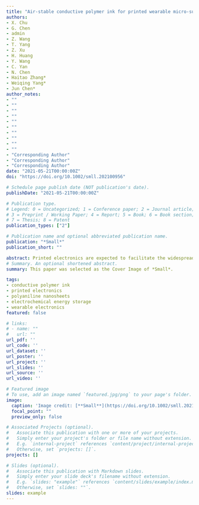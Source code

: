 ```yaml
---
title: "Air-stable conductive polymer ink for printed wearable micro-supercapacitors"
authors:
- X. Chu
- G. Chen
- admin
- Z. Wang
- T. Yang
- Z. Xu
- H. Huang
- Y. Wang
- C. Yan
- N. Chen
- Haitao Zhang*
- Weiqing Yang*
- Jun Chen*
author_notes:
- ""
- ""
- ""
- ""
- ""
- ""
- ""
- ""
- ""
- ""
- "Corresponding Author"
- "Corresponding Author"
- "Corresponding Author"
date: "2021-05-21T00:00:00Z"
doi: "https://doi.org/10.1002/smll.202100956"

# Schedule page publish date (NOT publication's date).
publishDate: "2021-05-21T00:00:00Z"

# Publication type.
# Legend: 0 = Uncategorized; 1 = Conference paper; 2 = Journal article;
# 3 = Preprint / Working Paper; 4 = Report; 5 = Book; 6 = Book section;
# 7 = Thesis; 8 = Patent
publication_types: ["2"]

# Publication name and optional abbreviated publication name.
publication: "*Small*"
publication_short: ""

abstract: Printed electronics are expected to facilitate the widespread distributed wearable electronics in the era of the Internet of things. However, developing cheap and stable electrode inks remains a significant challenge in the printed electronics industry and academic community. Here, overcoming the weak hydrophilicity of polyaniline, a low-cost, easy-fabricating, and air-stable conducting polymer (CP) ink is devised through a facile assemble-disperse strategy delivering a high conductivity in the order of 10−2 S cm−1 along with a remarkable specific capacitance of 386.9 F g−1 at 0.5 A g−1 (dehydrated state). The additive-free CP ink is directly employed to print wearable micro-supercapacitors (MSCs) via the spray-coating method, which deliver a high areal capacitance (96.6 mF cm−2) and volumetric capacitance (26.0 F cm−3), outperforming most state-of-the-art CP-based supercapacitors. This work paves a new approach for achieving scalable MSCs, thus rendering a cost-effective, environmentally friendly, and pervasive energy solution for next-generation distributed electronics.
# Summary. An optional shortened abstract.
summary: This paper was selected as the Cover Image of *Small*.

tags:
- conductive polymer ink
- printed electronics
- polyaniline nanosheets
- electrochemical energy storage
- wearable electronics
featured: false

# links:
# - name: ""
#   url: ""
url_pdf: ''
url_code: ''
url_dataset: ''
url_poster: ''
url_project: ''
url_slides: ''
url_source: ''
url_video: ''

# Featured image
# To use, add an image named `featured.jpg/png` to your page's folder. 
image:
  caption: 'Image credit: [**Small**](https://doi.org/10.1002/smll.202100956)'
  focal_point: ""
  preview_only: false

# Associated Projects (optional).
#   Associate this publication with one or more of your projects.
#   Simply enter your project's folder or file name without extension.
#   E.g. `internal-project` references `content/project/internal-project/index.md`.
#   Otherwise, set `projects: []`.
projects: []

# Slides (optional).
#   Associate this publication with Markdown slides.
#   Simply enter your slide deck's filename without extension.
#   E.g. `slides: "example"` references `content/slides/example/index.md`.
#   Otherwise, set `slides: ""`.
slides: example
---
```

